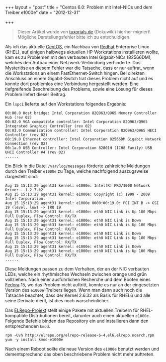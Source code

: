 +++
layout = "post"
title = "Centos 6.0: Problem mit Intel-NICs und dem Treiber e1000e"
date = "2012-12-31"

+++

>
> Dieser Artikel wurde von [tuxorials.de](http://tuxorials.de) (Dokuwiki) hierher migriert!
> Mögliche Darstellungsfehler bitte ich zu entschuldigen.
>


Als ich das aktuelle [CentOS](http://centos.org "http://centos.org"),
ein Nachbau von [Redhat](http://redhat.com "http://redhat.com")
Enterprise Linux (RHEL), auf einigen halbwegs aktuellen HP-Workstations
installieren wollte, kam es zu Problemen mit den verbauten Intel
Gigabit-NICs (82566DM), welches den Aufbau einer Netzwerk-Verbindung
verhinderte. Das Mysteriöse an diesem Fehler war die Tatsache, dass er
nur auftrat, wenn die Workstations an einem FastEthernet-Switch hingen.
Bei direkten Anschluss an einem Gigabit-Switch trat dieses Problem nicht
auf und es konnte dort problemlos eine Verbindung hergestellt werden.
Eine tiefgreifende Beschreibung des Problems, sowie eine Lösung für
dieses Problem liefert dieser Beitrag.

Ein `lspci` lieferte auf den Workstations folgendes Ergebnis:

```
00:00.0 Host bridge: Intel Corporation 82Q963/Q965 Memory Controller Hub (rev 02)
00:02.0 VGA compatible controller: Intel Corporation 82Q963/Q965 Integrated Graphics Controller (rev 02)
00:03.0 Communication controller: Intel Corporation 82Q963/Q965 HECI Controller (rev 02)
00:19.0 Ethernet controller: Intel Corporation 82566DM Gigabit Network Connection (rev 02)
00:1a.0 USB Controller: Intel Corporation 82801H (ICH8 Family) USB UHCI Controller #4 (rev 02)
......
```

Ein Blick in die Datei `/var/log/messages` förderte zahlreiche Meldungen
durch den Treiber `e1000e` zu Tage, welche nachfolgend auszugsweise
dargestellt sind:

```
Aug 15 15:13:29 agent31 kernel: e1000e: Intel(R) PRO/1000 Network Driver - 1.2.7-k2
Aug 15 15:13:29 agent31 kernel: e1000e: Copyright (c) 1999 - 2009 Intel Corporation.
Aug 15 15:13:29 agent31 kernel: e1000e 0000:00:19.0: PCI INT B -> GSI 19 (level, low) -> IRQ 19
Aug 15 15:13:29 agent31 kernel: e1000e: eth0 NIC Link is Up 100 Mbps Full Duplex, Flow Control: RX/TX
Aug 15 15:13:29 agent31 kernel: e1000e: eth0 NIC Link is Down
Aug 15 15:13:29 agent31 kernel: e1000e: eth0 NIC Link is Up 100 Mbps Full Duplex, Flow Control: RX/TX
Aug 15 15:13:29 agent31 kernel: e1000e: eth0 NIC Link is Down
Aug 15 15:13:29 agent31 kernel: e1000e: eth0 NIC Link is Up 100 Mbps Full Duplex, Flow Control: RX/TX
Aug 15 15:13:29 agent31 kernel: e1000e: eth0 NIC Link is Down
Aug 15 15:13:29 agent31 kernel: e1000e: eth0 NIC Link is Up 100 Mbps Full Duplex, Flow Control: RX/TX
......
```

Diese Meldungen passen zu dem Verhalten, der an der NIC verbauten LEDs,
welche ein rhythmisches Wechseln zwischen orange und grün vollziehen.
Nach einer ausführlichen Recherche und dem Booten eines
[Fedora](http://fedoraproject.org "http://fedoraproject.org") 15, wo das
Problem nicht auftritt, konnte es nur an der eingesetzten Version des
`e1000e`-Treibers liegen. Wenn man dann auch noch die Tatsache beachtet,
dass der Kernel 2.6.32 als Basis für RHEL6 und alle seine Derivate
dient, ist dies noch warscheinlicher.

Das [ELRepo-Projekt](http://elrepo.org "http://elrepo.org") stellt
einige Pakete mit aktuellen Treibern für RHEL-kompatible Distributionen
bereit, darunter auch einen aktuellen `e1000e`. Folgende Befehle binden
das Repository ein und installieren dann den entsprechenden `kmod`.

```
rpm -Uvh http://elrepo.org/elrepo-release-6-4.el6.elrepo.noarch.rpm
yum -y install kmod-e1000e
```

Nach einem Reboot sollte die neue Version des `e1000e` benutzt werden
und dementsprechend das oben beschriebene Problem nicht mehr auftreten.
